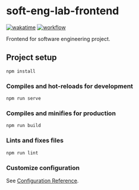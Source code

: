 # soft-eng-lab-frontend

[![wakatime](https://wakatime.com/badge/user/1d6b9c98-a13f-45c9-9f9f-583ad1ceb648/project/1b74f0f8-ab17-436a-bd51-e5c1b959bd6e.svg)](https://wakatime.com/badge/user/1d6b9c98-a13f-45c9-9f9f-583ad1ceb648/project/1b74f0f8-ab17-436a-bd51-e5c1b959bd6e)
[![workflow](https://github.com/ch1y0q/soft-eng-lab-frontend/actions/workflows/node.js.yml/badge.svg)](https://github.com/ch1y0q/soft-eng-lab-frontend/actions/workflows/node.js.yml/badge.svg)

Frontend for software engineering project.

## Project setup
```
npm install
```

### Compiles and hot-reloads for development
```
npm run serve
```

### Compiles and minifies for production
```
npm run build
```

### Lints and fixes files
```
npm run lint
```

### Customize configuration
See [Configuration Reference](https://cli.vuejs.org/config/).
